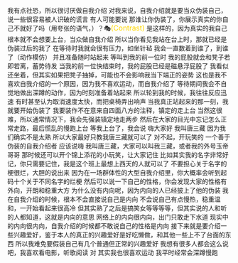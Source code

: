 我有点社恐，所以很讨厌做自我介绍
对我来说，自我介绍就是要当众伪装自己，说一些很容易被人识破的谎言
有人可能要说
那谁让你伪装了，你展示真实的你自己不就好了吗（用夸张的语气，）？🎭<font color=#FFD700 size=3>(Contrast)</font>
是这样的，因为真实的我自己根本就不会想要上台，当众做自我介绍
所以当你看见我站在台上时，那就已经是伪装过后的我了
在等待时我就会很有压力，如坐针毡
我会一直数着到谁了，到谁了（动作模仿）
并且准备随时站起来
等叫到我的前一位时
我的屁股就会和凳子若即若离，蓄势待发
当我的前一位快结束时，我的屁股已经是磁悬浮屁股了
我看似还坐着，但其实如果把凳子抽掉，可能也不会影响我当下端正的姿势
这也是我不喜欢自我介绍的一个原因，因为我不喜欢运动，而自我介绍了
等待期间我会不自觉地做出深蹲的动作，因为时刻准备着站起来
所以轮到我的时候，我往往反应迅速
有时甚至认为取消速度太快，而把桌椅弄出响声
当我真正站起来的那一刻，我就要开始伪装了
我要装作不在意来自四面八方的注释，镇定的走上台
当然这很难，所以通常情况下，我会先强装镇定地走两步
然后在大家的目光中忘记怎么正常走路，最后慌乱的慢跑上台
等我上台了，我会说
嗨大家好
我叫唐三藏
因为我们确实不是太熟
所以大家最好只教我唐三藏就可以了
对不起，开玩笑的
一个善于伪装的自我介绍者
应该说嗨
我叫唐三藏，大家可以叫我三藏，或者我的外号玉帝哥哥
那时候还可以开个锦上添花的小玩笑，让大家记住
比如其实我的名字非常好记，你只需要记住，我是这个班上最想上西天的人就可以了
不要担心关于名字的梗很烂，大胆的说出来
因为在一场群体性的大型自我介绍里，你大概率会听到起码十个关于不同名字的烂梗
然后可以说一下自己的性格，你会发现大家的性格有外向，开朗和稳重大方
为什么没有内向呢，因为内向的人已经披上了他的伪装
我在自我介绍的时候，根本不会直接说自己是内向
不会说自己有点慢热，稳重温和，一开始看起来很高冷
但其实熟了之后是搞笑女等等等等，但其实说的人和听的人都知道，这就是内向的意思
网络上的内向很内向，出门只敢走下水道
现实中的内向很内向，自我介绍的时候都不敢说自己的性格是内向
接下来就是要介绍一些兴趣爱好，鉴于本人的真正的兴趣爱好是好吃懒做，和其他一些上不了台面的东西
所以我难免要假装自己有几个普通但正常的兴趣爱好
我想有很多人都会这么说吧，我喜欢看电影，听歌阅读
对
其实我也很喜欢运动
我平时经常会深蹲慢跑
